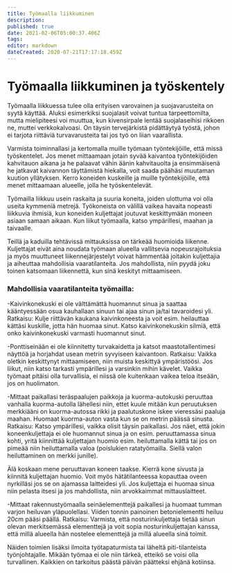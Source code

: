 ```yaml
---
title: Työmaalla liikkuminen
description: 
published: true
date: 2021-02-06T05:00:37.406Z
tags: 
editor: markdown
dateCreated: 2020-07-21T17:17:18.459Z
---
```


# Työmaalla liikkuminen ja työskentely

Työmaalla liikkuessa tulee olla erityisen varovainen ja suojavarusteita on syytä käyttää. Aluksi esimerkiksi suojalasit voivat tuntua tarpeettomilta, mutta mielipiteesi voi muuttua, kun kivensirpale lentää suojalaseihisi rikkoen ne, muttei verkkokalvoasi. On täysin tervejärkistä pidättäytyä työstä, johon ei tarjota riittäviä turvavarusteita tai jos työ on liian vaarallista.

Varmista toiminnallasi ja kertomalla muille työmaan työntekijöille, että missä työskentelet. Jos menet mittaamaan jotain syvää kaivantoa työntekijöiden kahvitauon aikana ja he palaavat vähin äänin kahvitauolta ja ensimmäisenä he jatkavat kaivannon täyttämistä hiekalla, voit saada päähäsi muutaman kuution yllätyksen. Kerro koneiden kuskeille ja muille työntekijöille, että menet mittaamaan alueelle, jolla he työskentelevät.

Työmailla liikkuu usein raskaita ja suuria koneita, joiden ulottuma voi olla useita kymmeniä metrejä. Työkoneista on välillä vaikea havaita nopeasti liikkuvia ihmisiä, kun koneiden kuljettajat joutuvat keskittymään moneen asiaan samaan aikaan. Kun liikut työmaalla, katso ympärillesi, maahan ja taivaalle.

Teillä ja kaduilla tehtävissä mittauksissa on tärkeää huomioida liikenne. Kuljettajat eivät aina noudata työmaan alueella vallitsevia nopeusrajoituksia ja myös muuttuneet liikennejärjestelyt voivat hämmentää joitakin kuljettajia ja aiheuttaa mahdollisia vaaratilanteita. Jos mahdollista, niin pyydä joku toinen katsomaan liikennettä, kun sinä keskityt mittaamiseen. 
 
### Mahdollisia vaaratilanteita työmailla:

-Kaivinkonekuski ei ole välttämättä huomannut sinua ja saattaa kääntyessään osua kauhallaan sinuun tai ajaa sinun ja/tai tavaroidesi yli. 
Ratkaisu: Kulje riittävän kaukana kaivinkoneesta ja voit esim. heilauttaa kättäsi kuskille, jotta hän huomaa sinut. Katso kaivinkonekuskin silmiä, että onko kaivinkonekuski varmasti huomannut sinut.

-Ponttiseinään ei ole kiinnitetty turvakaidetta ja katsot maastotallentimesi näyttöä ja horjahdat usean metrin syvyiseen kaivantoon.
Ratkaisu: Vaikka oletkin keskittynyt mittaamiseen, niin muista keskittyä ympäristöösi. Jos liikut, niin katso tarkasti ympärillesi ja varsinkin mihin kävelet. Vaikka työmaat pitäisi olla turvallisia, ei niissä ole kuitenkaan vaikea teloa itseään, jos on huolimaton. 

-Mittaat paikallasi teräspaalujen paikkoja ja kuorma-autokuski peruuttaa vanhalla kuorma-autolla lähellesi niin, ettet kuule mitään kun peruutuksen merkkiääni on kuorma-autossa rikki ja paalutuskone iskee vieressäsi paaluja maahan. Huomaat kuorma-auton vasta kun se on metrin päässä sinusta. 
Ratkaisu: Katso ympärillesi, vaikka olisit täysin paikallasi. Jos näet, että jokin koneenkuljettaja ei ole huomannut sinua ja on esim. peruuttamassa sinua kohti, yritä kiinnittää kuljettajan huomio esim. heiluttamalla kättä tai jos on pimeää niin heiluttamalla valoa (poislukien ratatyömailla. Siellä valon heiluttaminen on merkki junille). 

Älä koskaan mene peruuttavan koneen taakse. Kierrä kone sivusta ja kiinnitä kuljettajan huomio. Voit myös hätätilanteessa kopauttaa oveen nyrkilläsi jos se on ajamassa laitteidesi yli. 
Jos kuljettaja ei huomaa sinua niin pelasta itsesi ja jos mahdollista, niin arvokkaimmat mittauslaitteet.

-Mittaat rakennustyömaalla seinäelementtejä paikallesi ja huomaat tumman varjon heiluvan yläpuolellasi. Viiden tonnin painoinen betonielementti heiluu 20cm pääsi päällä.
Ratkaisu: Varmista, että nosturinkuljettaja tietää sinun olevan merkitsemässä elementtejä ja voit sopia nosturinkuljettajan kanssa, että millä alueella hän nostelee elementtejä ja millä alueella sinä toimit.


Näiden toimien lisäksi ilmoita työtapaturmista tai läheltä piti-tilanteista työnjohtajalle. Mikään työmaa ei ole niin tärkeä, etteikö se voisi olla turvallinen. Kaikkien on tarkoitus päästä päivän päätteksi ehjänä kotiinsa. 